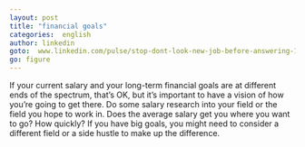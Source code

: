 ```yaml
---
layout: post
title: "financial goals"
categories:  english
author: linkedin
goto:  www.linkedin.com/pulse/stop-dont-look-new-job-before-answering-10-questions-bernard-marr?ref=speak.junglestar.org
go: figure
---
```

If your current salary and your long-term financial goals are at different ends of the spectrum, that’s OK, but it’s important to have a vision of how you’re going to get there. Do some salary research into your field or the field you hope to work in. Does the average salary get you where you want to go? How quickly? If you have big goals, you might need to consider a different field or a side hustle to make up the difference.
